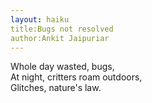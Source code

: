 ```yaml
---
layout: haiku
title:Bugs not resolved
author:Ankit Jaipuriar
---
```


Whole day wasted, bugs,<br>
At night, critters roam outdoors,<br>
Glitches, nature's law.<br>